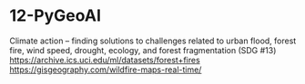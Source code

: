 # 12-PyGeoAI
Climate action – finding solutions to challenges related to urban flood, forest fire, wind speed, drought, ecology, and forest fragmentation (SDG #13)
https://archive.ics.uci.edu/ml/datasets/forest+fires
https://gisgeography.com/wildfire-maps-real-time/
